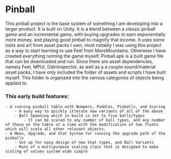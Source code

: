 # Pinball
This pinball project is the base system of something I am developing into a larger product. It is built on Unity.
It is a blend between a classic pinball game and an incremental game, with buying upgrades to earn exponentially more money, and playing good pinball to magnify that income.
It uses some tools and art from asset packs I own, most notably I was using this project as a way to start learning to use Feel from MoreMountains. Otherwise I have created everything running the game myself.
Pinball.apk is a built game file that can be downloaded and run. Since there are asset dependencies, namely Feel, MPUI, OdinInspector, as well as a a couple sound/material asset packs, I have only included the folder of assets and scripts I have built myself. This folder is organized into the various categories of objects being applied to. 

### This early build features:
    - A running pinball table with Bumpers, Paddles, Pinballs, and Scoring
        - A easy way to quickly itterate new variants of all of the above
        - Ball Spawning which in build is set to five balls/types
            - It can be scaled to any number of ball types, and any number of those on the table at a time with the modification of two floats which will scale all other relevant objects.
    - A Menu, Upgrade, and Stat System for running the upgrade path of the pinballs
        - Set up for easy design of new Stat types, and Ball Variants
        - Runs of a multipurpose scaling class that is designed to make scaling of values system wide simple
